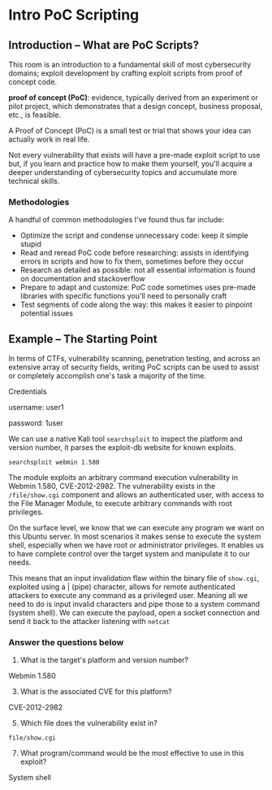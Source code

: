 # Intro PoC Scripting

## Introduction – What are PoC Scripts?

This room is an introduction to a fundamental skill of most cybersecurity domains; exploit development by crafting exploit scripts from proof of concept code.

**proof of concept (PoC)**: evidence, typically derived from an experiment or pilot project, which demonstrates that a design concept, business proposal, etc., is feasible.

A Proof of Concept (PoC) is a small test or trial that shows your idea can actually work in real life.

Not every vulnerability that exists will have a pre-made exploit script to use but, if you learn and practice how to make them yourself, you'll acquire a deeper understanding of cybersecurity topics and accumulate more technical skills.

### Methodologies

A handful of common methodologies I've found thus far include:
- Optimize the script and condense unnecessary code: keep it simple stupid
- Read and reread PoC code before researching: assists in identifying errors in scripts and how to fix them, sometimes before they occur
- Research as detailed as possible: not all essential information is found on documentation and stackoverflow
- Prepare to adapt and customize: PoC code sometimes uses pre-made libraries with specific functions you'll need to personally craft
- Test segments of code along the way: this makes it easier to pinpoint potential issues

## Example – The Starting Point

In terms of CTFs, vulnerability scanning, penetration testing, and across an extensive array of security fields, writing PoC scripts can be used to assist or completely accomplish one's task a majority of the time.

Credentials 

username: user1

password: 1user

We can use a native Kali tool `searchsploit` to inspect the platform and version number, it parses the exploit-db website for known exploits.

`searchsploit webmin 1.580`

The module exploits an arbitrary command execution vulnerability in Webmin 1.580, CVE-2012-2982. The vulnerability exists in the `/file/show.cgi` component and allows an authenticated user, with access to the File Manager Module, to execute arbitrary commands with root privileges.

On the surface level, we know that we can execute any program we want on this Ubuntu server. In most scenarios it makes sense to execute the system shell, especially when we have root or administrator privileges. It enables us to have complete control over the target system and manipulate it to our needs.

This means that an input invalidation flaw within the binary file of `show.cgi`, exploited using a | (pipe) character, allows for remote authenticated attackers to execute any command as a privileged user. Meaning all we need to do is input invalid characters and pipe those to a system command (system shell). We can execute the payload, open a socket connection and send it back to the attacker listening with `netcat`

### Answer the questions below

1. What is the target's platform and version number?

Webmin 1.580

3. What is the associated CVE for this platform?

CVE-2012-2982

5. Which file does the vulnerability exist in?

`file/show.cgi`

7. What program/command would be the most effective to use in this exploit?

System shell
